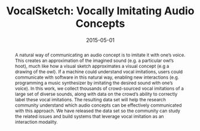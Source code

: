 ---
layout: default-publication
title: "VocalSketch: Vocally Imitating Audio Concepts"
collection: publications
permalink: /publications/2015-05-01-cartwright2015vocalsketch
abstract: "A natural way of communicating an audio concept is to imitate it with one&#8217;s voice. This creates an approximation of the imagined sound (e.g. a particular owl&#8217;s hoot), much like how a visual sketch approximates a visual concept (e.g a drawing of the owl). If a machine could understand vocal imitations, users could communicate with software in this natural way, enabling new interactions (e.g. programming a music synthesizer by imitating the desired sound with one&#8217;s voice). In this work, we collect thousands of crowd-sourced vocal imitations of a large set of diverse sounds, along with data on the crowd&#8217;s ability to correctly label these vocal imitations. The resulting data set will help the research community understand which audio concepts can be effectively communicated with this approach. We have released the data set so the community can study the related issues and build systems that leverage vocal imitation as an interaction modality."
date: 2015-05-01
venue: 'ACM Conference on Human Factors in Computing Systems'
venue_short: 'CHI'
paperurl: '/files/cartwright2015vocalsketch.pdf'
image: '/assets/images/vocalsketch.png'
imagealign: left
imagewidth: 33.0
data: 'https://doi.org/10.5281/zenodo.1251982'
dataname: 'VocalSketch dataset'
categories: 
  - Human-Centered Audio Production Tools
citation: 'Cartwright, M., Pardo, B. VocalSketch: Vocally Imitating Audio Concepts. In <i>Proceedings of the ACM Conference on Human Factors in Computing Systems (CHI)</i>, 2015. <b><i class="fas fa-fw fa-award" aria-hidden="true"></i>Honorable Mention</b>'
---